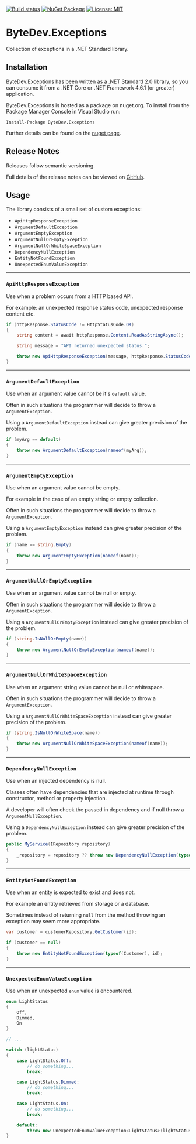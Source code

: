 [![Build status](https://ci.appveyor.com/api/projects/status/github/bytedev/ByteDev.Exceptions?branch=master&svg=true)](https://ci.appveyor.com/project/bytedev/ByteDev-Exceptions/branch/master)
[![NuGet Package](https://img.shields.io/nuget/v/ByteDev.Exceptions.svg)](https://www.nuget.org/packages/ByteDev.Exceptions)
[![License: MIT](https://img.shields.io/badge/License-MIT-green.svg)](https://github.com/ByteDev/ByteDev.Exceptions/blob/master/LICENSE)

# ByteDev.Exceptions

Collection of exceptions in a .NET Standard library.

## Installation

ByteDev.Exceptions has been written as a .NET Standard 2.0 library, so you can consume it from a .NET Core or .NET Framework 4.6.1 (or greater) application.

ByteDev.Exceptions is hosted as a package on nuget.org.  To install from the Package Manager Console in Visual Studio run:

`Install-Package ByteDev.Exceptions`

Further details can be found on the [nuget page](https://www.nuget.org/packages/ByteDev.Exceptions/).

## Release Notes

Releases follow semantic versioning.

Full details of the release notes can be viewed on [GitHub](https://github.com/ByteDev/ByteDev.Exceptions/blob/master/docs/RELEASE-NOTES.md).

## Usage

The library consists of a small set of custom exceptions:

- `ApiHttpResponseException`
- `ArgumentDefaultException`
- `ArgumentEmptyException`
- `ArgumentNullOrEmptyException`
- `ArgumentNullOrWhiteSpaceException`
- `DependencyNullException`
- `EntityNotFoundException`
- `UnexpectedEnumValueException`

---

### `ApiHttpResponseException`

Use when a problem occurs from a HTTP based API.

For example: an unexpected response status code, unexpected response content etc.

```csharp
if (httpResponse.StatusCode != HttpStatusCode.OK)
{
    string content = await httpResponse.Content.ReadAsStringAsync();

    string message = "API returned unexpected status.";

    throw new ApiHttpResponseException(message, httpResponse.StatusCode, content);
}
```

---

### `ArgumentDefaultException`

Use when an argument value cannot be it's `default` value.

Often in such situations the programmer will decide to throw a `ArgumentException`. 

Using a `ArgumentDefaultException` instead can give greater precision of the problem.

```csharp
if (myArg == default)
{
    throw new ArgumentDefaultException(nameof(myArg));
}
```

---

### `ArgumentEmptyException`

Use when an argument value cannot be empty. 

For example in the case of an empty string or empty collection.

Often in such situations the programmer will decide to throw a `ArgumentException`. 

Using a `ArgumentEmptyException` instead can give greater precision of the problem.

```csharp
if (name == string.Empty)
{
    throw new ArgumentEmptyException(nameof(name));
}
```

---

### `ArgumentNullOrEmptyException`

Use when an argument value cannot be null or empty. 

Often in such situations the programmer will decide to throw a `ArgumentException`. 

Using a `ArgumentNullOrEmptyException` instead can give greater precision of the problem.

```csharp
if (string.IsNullOrEmpty(name))
{
    throw new ArgumentNullOrEmptyException(nameof(name));
}
```

---

### `ArgumentNullOrWhiteSpaceException`

Use when an argument string value cannot be null or whitespace.

Often in such situations the programmer will decide to throw a `ArgumentException`. 

Using a `ArgumentNullOrWhiteSpaceException` instead can give greater precision of the problem.

```csharp
if (string.IsNullOrWhiteSpace(name))
{
    throw new ArgumentNullOrWhiteSpaceException(nameof(name));
}
```

---

### `DependencyNullException`

Use when an injected dependency is null.

Classes often have dependencies that are injected at runtime through constructor, method or property injection.

A developer will often check the passed in dependency and if null throw a `ArgumentNullException`. 

Using a `DependencyNullException` instead can give greater precision of the problem.

```csharp
public MyService(IRepository repository)
{
    _repository = repository ?? throw new DependencyNullException(typeof(IRepository));
}
```

---

### `EntityNotFoundException`

Use when an entity is expected to exist and does not.

For example an entity retrieved from storage or a database. 

Sometimes instead of returning `null` from the method throwing an exception may seem more appropriate.

```csharp
var customer = customerRepository.GetCustomer(id);

if (customer == null)
{
    throw new EntityNotFoundException(typeof(Customer), id);
}
```

---

### `UnexpectedEnumValueException`

Use when an unexpected `enum` value is encountered.

```csharp
enum LightStatus
{
    Off,
    Dimmed,
    On
}

// ...

switch (lightStatus)
{
    case LightStatus.Off:
        // do something...
        break;

    case LightStatus.Dimmed:
        // do something...
        break;

    case LightStatus.On:
        // do something...
        break;

    default:
        throw new UnexpectedEnumValueException<LightStatus>(lightStatus);
}
```
